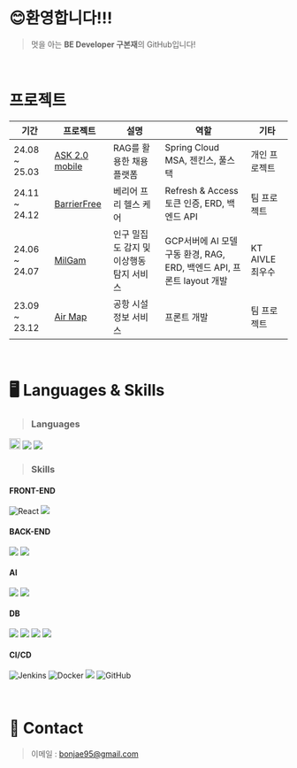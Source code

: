 # 😊환영합니다!!!

> 멋을 아는 **BE Developer 구본재**의 GitHub입니다!<br/>

<br/>

# 프로젝트
|기간|프로젝트|설명|역할|기타
|------|------|---|---|------|
|24.08 ~ 25.03|[ASK 2.0 mobile](https://github.com/indoorKeyman/Ask2.0_mobile)|RAG를 활용한 채용 플랫폼|Spring Cloud MSA, 젠킨스, 풀스택|개인 프로젝트|
|24.11 ~ 24.12|[BarrierFree](https://github.com/KDTlatteishorse/back-end-bf)|베리어 프리 헬스 케어|Refresh & Access 토큰 인증, ERD, 백엔드 API|팀 프로젝트|
|24.06 ~ 24.07|[MilGam](https://github.com/indoorKeyman/crowdm)|인구 밀집도 감지 및 이상행동 탐지 서비스|GCP서버에 AI 모델 구동 환경, RAG, ERD, 백엔드 API, 프론트 layout 개발|KT AIVLE 최우수|
|23.09 ~ 23.12|[Air Map](https://github.com/indoorKeyman/Air_map_project)|공항 시설 정보 서비스|프론트 개발|팀 프로젝트|

<br/>

# 🖥️ Languages & Skills

> ### Languages<br/>
<p align="left">
  <img src="https://img.shields.io/badge/JavaScript-F7DF1E?style=for-the-badge&logo=Javascript&logoColor=black" height="20"/>
  <img src="https://img.shields.io/badge/java-007396?style=for-the-badge&logo=OpenJDK&logoColor=white"><t/>
  <img src="https://img.shields.io/badge/Python-3776AB?style=for-the-badge&logo=Python&logoColor=white">
</p>


> ### Skills<br/>
<p align="left">
  
  #### FRONT-END
  ![React](https://img.shields.io/badge/react-%2320232a.svg?style=for-the-badge&logo=react&logoColor=%2361DAFB)
  <img src="https://img.shields.io/badge/nginx-%23009639.svg?style=for-the-badge&logo=nginx&logoColor=white">

  #### BACK-END
  <img src="https://img.shields.io/badge/springboot-6DB33F?style=for-the-badge&logo=springboot&logoColor=white"><t/>
  <img src="https://img.shields.io/badge/postman-FF6C37?style=for-the-badge&logo=postman&logoColor=white"/>
  
  #### AI
  <img src="https://img.shields.io/badge/Langchain-1C3C3C?style=for-the-badge&logo=langchain&logoColor=white"/><t/>
  <img src="https://img.shields.io/badge/Flask-000000?style=for-the-badge&logo=Flask&logoColor=white"><t/>
  
  #### DB
  <img src="https://img.shields.io/badge/MySQL-4479A1?style=for-the-badge&logo=MySQL&logoColor=white"><t/>
  <img src="https://img.shields.io/badge/postgresql-4169E1?style=for-the-badge&logo=postgresql&logoColor=white"/><t/>
  <img src="https://img.shields.io/badge/supabase-3FCF8E?style=for-the-badge&logo=supabase&logoColor=white"/><t/>
  <img src="https://img.shields.io/badge/sqlite-003B57?style=for-the-badge&logo=sqlite&logoColor=white"/>
  
  #### CI/CD
  ![Jenkins](https://img.shields.io/badge/jenkins-D24939.svg?style=for-the-badge&logo=jenkins&logoColor=white)
  ![Docker](https://img.shields.io/badge/docker-%230db7ed.svg?style=for-the-badge&logo=docker&logoColor=white)
  <img src="https://img.shields.io/badge/Amazon%20EC2-FF9900?style=for-the-badge&logo=Amazon%20EC2&logoColor=white">
  ![GitHub](https://img.shields.io/badge/github-%23121011.svg?style=for-the-badge&logo=github&logoColor=white)
</p>

<br/>

# 🤙 Contact

> 이메일 : bonjae95@gmail.com
